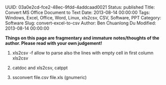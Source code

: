 UUID: 03a0e2cd-fce2-48ec-9fdd-4addcaad0021
Status: published
Title: Convert MS Office Document to Text
Date: 2013-08-14 00:00:00
Tags: Windows, Excel, Office, Word, Linux, xls2csv, CSV, Software, PPT
Category: Software
Slug: convert-excel-to-csv
Author: Ben Chuanlong Du
Modified: 2013-08-14 00:00:00

**Things on this page are fragmentary and immature notes/thoughts of the author. Please read with your own judgement!**
 
1. xls2csv
-f allow to parse also the lines with empty cell in first column xls2csv


2. catdoc and xls2csv, catppt

3. ssconvert file.csv file.xls (gnumeric)


